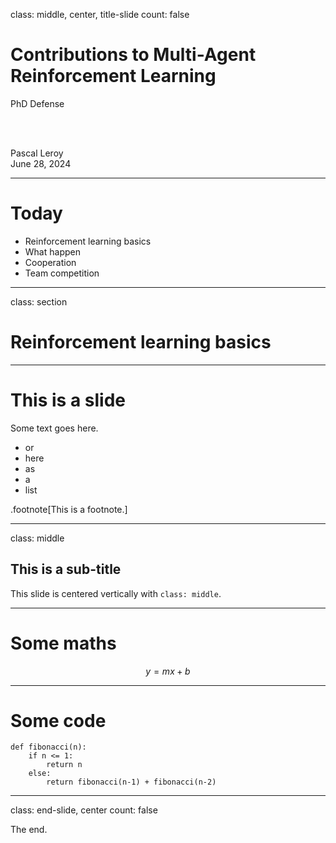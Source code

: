 class: middle, center, title-slide
count: false

# Contributions to Multi-Agent Reinforcement Learning

PhD Defense

<br><br>

Pascal Leroy<br>
June 28, 2024

---

# Today

- Reinforcement learning basics
- What happen
- Cooperation
- Team competition

---
class: section

# Reinforcement learning basics

---

# This is a slide

Some text goes here.

- or
- here
- as 
- a
- list

.footnote[This is a footnote.]

---

class: middle

## This is a sub-title

This slide is centered vertically with `class: middle`.

---

# Some maths 

$$y = mx + b$$

---

# Some code 

~~~
def fibonacci(n):
    if n <= 1:
        return n 
    else: 
        return fibonacci(n-1) + fibonacci(n-2)
~~~

---

class: end-slide, center
count: false

The end.
